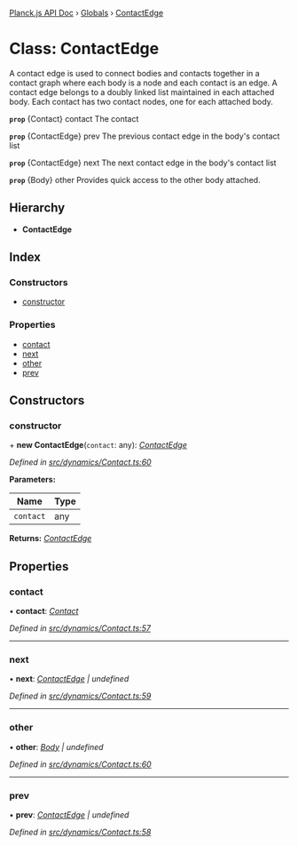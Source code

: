 [Planck.js API Doc](../README.md) › [Globals](../globals.md) › [ContactEdge](contactedge.md)

# Class: ContactEdge

A contact edge is used to connect bodies and contacts together in a contact
graph where each body is a node and each contact is an edge. A contact edge
belongs to a doubly linked list maintained in each attached body. Each
contact has two contact nodes, one for each attached body.

**`prop`** {Contact} contact The contact

**`prop`** {ContactEdge} prev The previous contact edge in the body's contact list

**`prop`** {ContactEdge} next The next contact edge in the body's contact list

**`prop`** {Body} other Provides quick access to the other body attached.

## Hierarchy

* **ContactEdge**

## Index

### Constructors

* [constructor](contactedge.md#constructor)

### Properties

* [contact](contactedge.md#contact)
* [next](contactedge.md#next)
* [other](contactedge.md#other)
* [prev](contactedge.md#prev)

## Constructors

###  constructor

\+ **new ContactEdge**(`contact`: any): *[ContactEdge](contactedge.md)*

*Defined in [src/dynamics/Contact.ts:60](https://github.com/shakiba/planck.js/blob/b8c946c/src/dynamics/Contact.ts#L60)*

**Parameters:**

Name | Type |
------ | ------ |
`contact` | any |

**Returns:** *[ContactEdge](contactedge.md)*

## Properties

###  contact

• **contact**: *[Contact](contact.md)*

*Defined in [src/dynamics/Contact.ts:57](https://github.com/shakiba/planck.js/blob/b8c946c/src/dynamics/Contact.ts#L57)*

___

###  next

• **next**: *[ContactEdge](contactedge.md) | undefined*

*Defined in [src/dynamics/Contact.ts:59](https://github.com/shakiba/planck.js/blob/b8c946c/src/dynamics/Contact.ts#L59)*

___

###  other

• **other**: *[Body](body.md) | undefined*

*Defined in [src/dynamics/Contact.ts:60](https://github.com/shakiba/planck.js/blob/b8c946c/src/dynamics/Contact.ts#L60)*

___

###  prev

• **prev**: *[ContactEdge](contactedge.md) | undefined*

*Defined in [src/dynamics/Contact.ts:58](https://github.com/shakiba/planck.js/blob/b8c946c/src/dynamics/Contact.ts#L58)*
